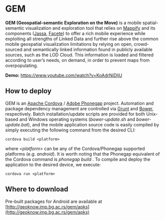 GEM
===
**GEM (Geospatial-semantic Exploration on the Move)** is a mobile spatial-semantic visualization and exploration tool that relies on [Mappify](https://github.com/GeoKnow/Mappify) and its components ([Jassa](https://github.com/GeoKnow/Jassa), [Facete](https://github.com/GeoKnow/Facete)) to offer a rich mobile experience while exploiting all strengths of Linked Data and further rise above the common mobile geospatial visualization limitations by relying on open, crowd-sourced and semantically linked information found in publicly available sources, such as the LOD Cloud. This information is loaded and filtered according to user’s needs, on demand, in order to prevent maps from overpopulating. 

**Demo:** https://www.youtube.com/watch?v=KoAdrNiDljU

How to deploy
---
GEM is an [Apache Cordova](http://cordova.apache.org/) / [Adobe Phonegap](http://phonegap.com/) project. Automation and package dependency management are controlled via [Grunt](http://gruntjs.com) and [Bower](http://bower.io), respectively. Batch installation/update scripts are provided for both Unix-based and Windows operating systems (*bower-update.sh* and *bower-update.bat*), and the mobile application source code is easily compiled by simply executing the following command from the desired CLI:
```
cordova build <platform>
```
where *&lt;platform&gt;* can be any of the Cordova/Phonegap supported platforms (e.g. *android*). It is worth noting that the Phonegap equivalent of the Cordova command is *phonegap build <platform>*. To compile and deploy the application to the desired device, we execute:
```
cordova run <platform>
```
Where to download
---
Pre-built packages for Android are available at [http://geoknow.imp.bg.ac.rs/gem/apks](http://geoknow.imp.bg.ac.rs/gem/apks)
